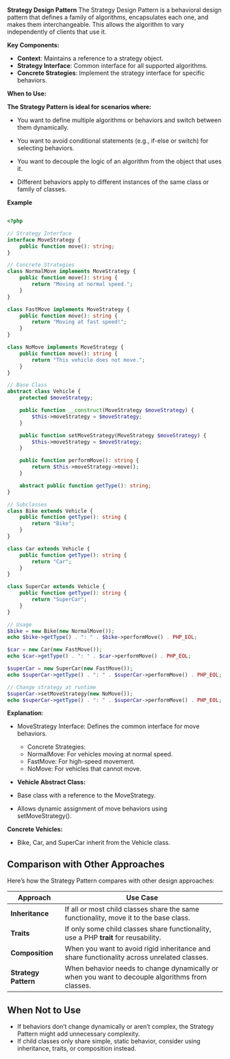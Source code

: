 **Strategy Design Pattern**
The Strategy Design Pattern is a behavioral design pattern that defines a family of algorithms, encapsulates each one, and makes them interchangeable. This allows the algorithm to vary independently of clients that use it.

**Key Components:**
   - **Context**: Maintains a reference to a strategy object.
   - **Strategy Interface**: Common interface for all supported algorithms.
   - **Concrete Strategies**: Implement the strategy interface for specific behaviors.

**When to Use:**

**The Strategy Pattern is ideal for scenarios where:**

- You want to define multiple algorithms or behaviors and switch between them dynamically.

- You want to avoid conditional statements (e.g., if-else or switch) for selecting behaviors.

- You want to decouple the logic of an algorithm from the object that uses it.

- Different behaviors apply to different instances of the same class or family of classes.

**Example**
```php

<?php

// Strategy Interface
interface MoveStrategy {
    public function move(): string;
}

// Concrete Strategies
class NormalMove implements MoveStrategy {
    public function move(): string {
        return "Moving at normal speed.";
    }
}

class FastMove implements MoveStrategy {
    public function move(): string {
        return "Moving at fast speed!";
    }
}

class NoMove implements MoveStrategy {
    public function move(): string {
        return "This vehicle does not move.";
    }
}

// Base Class
abstract class Vehicle {
    protected $moveStrategy;

    public function __construct(MoveStrategy $moveStrategy) {
        $this->moveStrategy = $moveStrategy;
    }

    public function setMoveStrategy(MoveStrategy $moveStrategy) {
        $this->moveStrategy = $moveStrategy;
    }

    public function performMove(): string {
        return $this->moveStrategy->move();
    }

    abstract public function getType(): string;
}

// Subclasses
class Bike extends Vehicle {
    public function getType(): string {
        return "Bike";
    }
}

class Car extends Vehicle {
    public function getType(): string {
        return "Car";
    }
}

class SuperCar extends Vehicle {
    public function getType(): string {
        return "SuperCar";
    }
}

// Usage
$bike = new Bike(new NormalMove());
echo $bike->getType() . ": " . $bike->performMove() . PHP_EOL;

$car = new Car(new FastMove());
echo $car->getType() . ": " . $car->performMove() . PHP_EOL;

$superCar = new SuperCar(new FastMove());
echo $superCar->getType() . ": " . $superCar->performMove() . PHP_EOL;

// Change strategy at runtime
$superCar->setMoveStrategy(new NoMove());
echo $superCar->getType() . ": " . $superCar->performMove() . PHP_EOL;


```

**Explanation**:
- MoveStrategy Interface: Defines the common interface for move behaviors.
  - Concrete Strategies:
  - NormalMove: For vehicles moving at normal speed.
  - FastMove: For high-speed movement.
  - NoMove: For vehicles that cannot move.

- **Vehicle Abstract Class:**
- Base class with a reference to the MoveStrategy.
- Allows dynamic assignment of move behaviors using setMoveStrategy().

**Concrete Vehicles:**
- Bike, Car, and SuperCar inherit from the Vehicle class.

## **Comparison with Other Approaches**

Here’s how the Strategy Pattern compares with other design approaches:

| **Approach**         | **Use Case**                                                                                    |
| -------------------- | ----------------------------------------------------------------------------------------------- |
| **Inheritance**      | If all or most child classes share the same functionality, move it to the base class.           |
| **Traits**           | If only some child classes share functionality, use a PHP **trait** for reusability.            |
| **Composition**      | When you want to avoid rigid inheritance and share functionality across unrelated classes.      |
| **Strategy Pattern** | When behavior needs to change dynamically or when you want to decouple algorithms from classes. |


## **When Not to Use**

- If behaviors don’t change dynamically or aren’t complex, the Strategy Pattern might add unnecessary complexity.
- If child classes only share simple, static behavior, consider using inheritance, traits, or composition instead.
